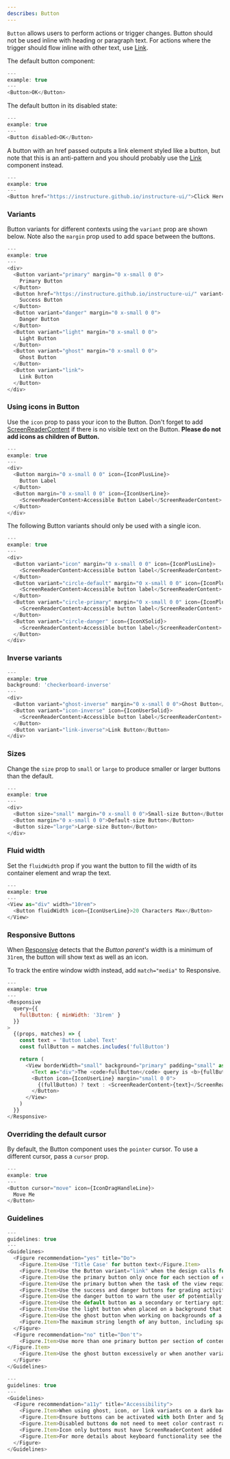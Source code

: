 ```yaml
---
describes: Button
---
```


`Button` allows users to perform actions or trigger changes. Button should not be used inline with heading or paragraph text. For actions where the trigger should flow inline with other text, use [Link](#Link).

The default button component:

```js
---
example: true
---
<Button>OK</Button>
```

The default button in its disabled state:

```js
---
example: true
---
<Button disabled>OK</Button>
```

A button with an href passed outputs a link element styled like a button, but note that
this is an anti-pattern and you should probably use the [Link](#Link) component instead.

```js
---
example: true
---
<Button href="https://instructure.github.io/instructure-ui/">Click Here</Button>
```

### Variants
Button variants for different contexts using the `variant` prop are shown below. Note also
the `margin` prop used to add space between the buttons.

```js
---
example: true
---
<div>
  <Button variant="primary" margin="0 x-small 0 0">
    Primary Button
  </Button>
  <Button href="https://instructure.github.io/instructure-ui/" variant="success" margin="0 x-small 0 0">
    Success Button
  </Button>
  <Button variant="danger" margin="0 x-small 0 0">
    Danger Button
  </Button>
  <Button variant="light" margin="0 x-small 0 0">
    Light Button
  </Button>
  <Button variant="ghost" margin="0 x-small 0 0">
    Ghost Button
  </Button>
  <Button variant="link">
    Link Button
  </Button>
</div>
```

### Using icons in Button
Use the `icon` prop to pass your icon to the Button. Don't forget to add [ScreenReaderContent](#ScreenReaderContent)
if there is no visible text on the Button. **Please do not add icons as children of Button.**

```js
---
example: true
---
<div>
  <Button margin="0 x-small 0 0" icon={IconPlusLine}>
    Button Label
  </Button>
  <Button margin="0 x-small 0 0" icon={IconUserLine}>
    <ScreenReaderContent>Accessible Button Label</ScreenReaderContent>
  </Button>
</div>
```

The following Button variants should only be used with a single icon.

```js
---
example: true
---
<div>
  <Button variant="icon" margin="0 x-small 0 0" icon={IconPlusLine}>
    <ScreenReaderContent>Accessible button label</ScreenReaderContent>
  </Button>
  <Button variant="circle-default" margin="0 x-small 0 0" icon={IconPlusLine}>
    <ScreenReaderContent>Accessible button label</ScreenReaderContent>
  </Button>
  <Button variant="circle-primary" margin="0 x-small 0 0" icon={IconPlusSolid}>
    <ScreenReaderContent>Accessible button label</ScreenReaderContent>
  </Button>
  <Button variant="circle-danger" icon={IconXSolid}>
    <ScreenReaderContent>Accessible button label</ScreenReaderContent>
  </Button>
</div>
```

### Inverse variants

```js
---
example: true
background: 'checkerboard-inverse'
---
<div>
  <Button variant="ghost-inverse" margin="0 x-small 0 0">Ghost Button</Button>
  <Button variant="icon-inverse" icon={IconUserSolid}>
    <ScreenReaderContent>Accessible button label</ScreenReaderContent>
  </Button>
  <Button variant="link-inverse">Link Button</Button>
</div>
```

### Sizes
Change the `size` prop to `small` or `large` to produce smaller or larger buttons than the default.

```js
---
example: true
---
<div>
  <Button size="small" margin="0 x-small 0 0">Small-size Button</Button>
  <Button margin="0 x-small 0 0">Default-size Button</Button>
  <Button size="large">Large-size Button</Button>
</div>
```

### Fluid width
Set the `fluidWidth` prop if you want the button to fill the width of its container element
and wrap the text.

```js
---
example: true
---
<View as="div" width="10rem">
  <Button fluidWidth icon={IconUserLine}>20 Characters Max</Button>
</View>
```

### Responsive Buttons

When [Responsive](#Responsive) detects that the _Button parent's_ width is a
minimum of `31rem`, the button will show text as well as an icon.

To track the entire window width instead, add `match="media"` to Responsive.

```js
---
example: true
---
<Responsive
  query={{
    fullButton: { minWidth: '31rem' }
  }}
>
  {(props, matches) => {
    const text = 'Button Label Text'
    const fullButton = matches.includes('fullButton')

    return (
      <View borderWidth="small" background="primary" padding="small" as="div">
        <Text as="div">The <code>fullButton</code> query is <b>{fullButton ? 'true' : 'false'}</b>.</Text>
        <Button icon={IconUserLine} margin="small 0 0">
          {(fullButton) ? text : <ScreenReaderContent>{text}</ScreenReaderContent>}
        </Button>
      </View>
    )
  }}
</Responsive>
```

### Overriding the default cursor

By default, the Button component uses the `pointer` cursor. To use a different
cursor, pass a `cursor` prop.

```js
---
example: true
---
<Button cursor="move" icon={IconDragHandleLine}>
  Move Me
</Button>
```
### Guidelines

```js
---
guidelines: true
---
<Guidelines>
  <Figure recommendation="yes" title="Do">
    <Figure.Item>Use 'Title Case' for button text</Figure.Item>
    <Figure.Item>Use the Button variant="link" when the design calls for a Link that is not within a paragraph or other content and the action takes the user to a new page or view</Figure.Item>
    <Figure.Item>Use the primary button only once for each section of content</Figure.Item>
    <Figure.Item>Use the primary button when the task of the view requires an action to be taken</Figure.Item>
    <Figure.Item>Use the success and danger buttons for grading activities</Figure.Item>
    <Figure.Item>Use the danger button to warn the user of potentially destructive actions</Figure.Item>
    <Figure.Item>Use the default button as a secondary or tertiary option for actions such as Cancel</Figure.Item>
    <Figure.Item>Use the light button when placed on a background that would match the default button background (example: ModalFooter)</Figure.Item>
    <Figure.Item>Use the ghost button when working on backgrounds of a darker color or when you need to give a subtle color treatment</Figure.Item>
    <Figure.Item>The maximum string length of any button, including spaces, should be 20 characters</Figure.Item>
  </Figure>
  <Figure recommendation="no" title="Don't">
    <Figure.Item>Use more than one primary button per section of content
</Figure.Item>
    <Figure.Item>Use the ghost button excessively or when another variant would work</Figure.Item>
  </Figure>
</Guidelines>
```

```js
---
guidelines: true
---
<Guidelines>
  <Figure recommendation="a11y" title="Accessibility">
    <Figure.Item>When using ghost, icon, or link variants on a dark background, use the <code>*-inverse</code> variant to ensure adequate contrast</Figure.Item>
    <Figure.Item>Ensure buttons can be activated with both Enter and Spacebar keys</Figure.Item>
    <Figure.Item>Disabled buttons do not need to meet color contrast ratio requirements or receive keyboard focus but should be read as "disabled" or "dimmed" by screen readers</Figure.Item>
    <Figure.Item>Icon only buttons must have ScreenReaderContent added so screen readers indicate what the button is used for</Figure.Item>
    <Figure.Item>For more details about keyboard functionality see the <Link href="/#accessibility">Accessibility</Link> section</Figure.Item>
  </Figure>
</Guidelines>
```
